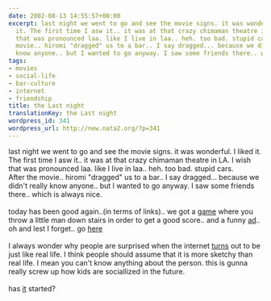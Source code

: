 ```yaml
---
date: 2002-08-13 14:55:57+00:00
excerpt: last night we went to go and see the movie signs. it was wonderful. I liked
  it. The first time I asw it.. it was at that crazy chimaman theatre in LA. I wish
  that was pronounced laa. like I live in laa.. heh. too bad. stupid cars. After the
  movie.. hiromi "dragged" us to a bar.. I say dragged... because we didn't really
  know anyone.. but I wanted to go anyway. I saw some friends there.. whi...
tags:
- movies
- social-life
- bar-culture
- internet
- friendship
title: the Last night
translationKey: the Last night
wordpress_id: 341
wordpress_url: http://new.nata2.org/?p=341
---
```


last night we went to go and see the movie signs. it was wonderful. I liked it. The first time I asw it.. it was at that crazy chimaman theatre in LA. I wish that was pronounced laa. like I live in laa.. heh. too bad. stupid cars. <br/>After the movie.. hiromi "dragged" us to a bar.. I say dragged... because we didn't really know anyone.. but I wanted to go anyway. I saw some friends there.. which is always nice.<br/><br/>today has been good again..(in terms of links).. we got a <a href="http://taat.planet-d.net/taat/porrasturvat/">game</a> where you throw a little man down stairs in order to get a good score.. and a funny <a href="http://www.nottingham.ac.uk/~ulzkls/Advertisement.htm">ad</a>.. oh and lest I forget.. go <a href="http://homepage.mac.com/davezilla/">here</a><br/><br/>I always wonder why people are surprised when the internet <a href="http://www.syracuse.com/news/poststandard/index.ssf?/base/news-3/1029230304179082.xml">turns</a> out to be just like real life. I think people should assume that it is more sketchy than real life. I mean you can't know anything about the person. this is gunna really screw up how kids are sociallized in the future. <br/><br/>has <a href="http://www.worldtribune.com/worldtribune/breaking_1.html">it</a> started?
